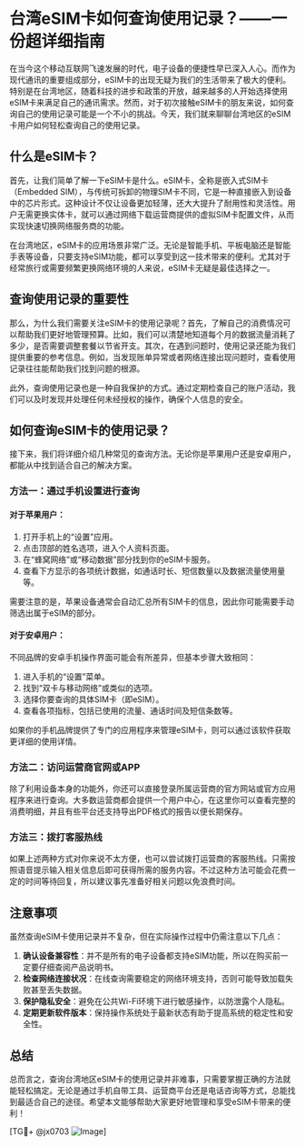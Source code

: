 # 台湾eSIM卡如何查询使用记录？——一份超详细指南

在当今这个移动互联网飞速发展的时代，电子设备的便捷性早已深入人心。而作为现代通讯的重要组成部分，eSIM卡的出现无疑为我们的生活带来了极大的便利。特别是在台湾地区，随着科技的进步和政策的开放，越来越多的人开始选择使用eSIM卡来满足自己的通讯需求。然而，对于初次接触eSIM卡的朋友来说，如何查询自己的使用记录可能是一个不小的挑战。今天，我们就来聊聊台湾地区的eSIM卡用户如何轻松查询自己的使用记录。

## 什么是eSIM卡？

首先，让我们简单了解一下eSIM卡是什么。eSIM卡，全称是嵌入式SIM卡（Embedded SIM），与传统可拆卸的物理SIM卡不同，它是一种直接嵌入到设备中的芯片形式。这种设计不仅让设备更加轻薄，还大大提升了耐用性和灵活性。用户无需更换实体卡，就可以通过网络下载运营商提供的虚拟SIM卡配置文件，从而实现快速切换网络服务商的功能。

在台湾地区，eSIM卡的应用场景非常广泛。无论是智能手机、平板电脑还是智能手表等设备，只要支持eSIM功能，都可以享受到这一技术带来的便利。尤其对于经常旅行或需要频繁更换网络环境的人来说，eSIM卡无疑是最佳选择之一。

## 查询使用记录的重要性

那么，为什么我们需要关注eSIM卡的使用记录呢？首先，了解自己的消费情况可以帮助我们更好地管理预算。比如，我们可以清楚地知道每个月的数据流量消耗了多少，是否需要调整套餐以节省开支。其次，在遇到问题时，使用记录还能为我们提供重要的参考信息。例如，当发现账单异常或者网络连接出现问题时，查看使用记录往往能帮助我们找到问题的根源。

此外，查询使用记录也是一种自我保护的方式。通过定期检查自己的账户活动，我们可以及时发现并处理任何未经授权的操作，确保个人信息的安全。

## 如何查询eSIM卡的使用记录？

接下来，我们将详细介绍几种常见的查询方法。无论你是苹果用户还是安卓用户，都能从中找到适合自己的解决方案。

### 方法一：通过手机设置进行查询

#### 对于苹果用户：
1. 打开手机上的“设置”应用。
2. 点击顶部的姓名选项，进入个人资料页面。
3. 在“蜂窝网络”或“移动数据”部分找到你的eSIM卡服务。
4. 查看下方显示的各项统计数据，如通话时长、短信数量以及数据流量使用量等。

需要注意的是，苹果设备通常会自动汇总所有SIM卡的信息，因此你可能需要手动筛选出属于eSIM的部分。

#### 对于安卓用户：
不同品牌的安卓手机操作界面可能会有所差异，但基本步骤大致相同：
1. 进入手机的“设置”菜单。
2. 找到“双卡与移动网络”或类似的选项。
3. 选择你要查询的具体SIM卡（即eSIM）。
4. 查看各项指标，包括已使用的流量、通话时间及短信条数等。

如果你的手机品牌提供了专门的应用程序来管理eSIM卡，则可以通过该软件获取更详细的使用详情。

### 方法二：访问运营商官网或APP

除了利用设备本身的功能外，你还可以直接登录所属运营商的官方网站或官方应用程序来进行查询。大多数运营商都会提供一个用户中心，在这里你可以查看完整的消费明细，并且有些平台还支持导出PDF格式的报告以便长期保存。

### 方法三：拨打客服热线

如果上述两种方式对你来说不太方便，也可以尝试拨打运营商的客服热线。只需按照语音提示输入相关信息后即可获得所需的服务内容。不过这种方法可能会花费一定的时间等待回复，所以建议事先准备好相关问题以免浪费时间。

## 注意事项

虽然查询eSIM卡使用记录并不复杂，但在实际操作过程中仍需注意以下几点：

1. **确认设备兼容性**：并不是所有的电子设备都支持eSIM功能，所以在购买前一定要仔细查阅产品说明书。
2. **检查网络连接状况**：在线查询需要稳定的网络环境支持，否则可能导致加载失败甚至丢失数据。
3. **保护隐私安全**：避免在公共Wi-Fi环境下进行敏感操作，以防泄露个人隐私。
4. **定期更新软件版本**：保持操作系统处于最新状态有助于提高系统的稳定性和安全性。

## 总结

总而言之，查询台湾地区eSIM卡的使用记录并非难事，只需要掌握正确的方法就能轻松搞定。无论是通过手机自带工具、运营商平台还是电话咨询等方式，总能找到最适合自己的途径。希望本文能够帮助大家更好地管理和享受eSIM卡带来的便利！

[TG💪+ @jx0703 ![Image](https://github.com/user-attachments/assets/dbca1d08-cadb-493c-b0ec-ad6f7a83f270)]